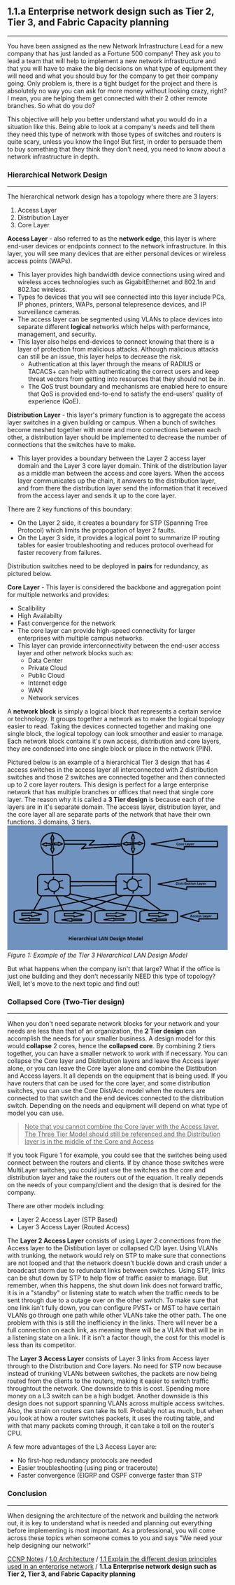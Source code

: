 ## 1.1.a Enterprise network design such as Tier 2, Tier 3, and Fabric Capacity planning
---------------------------------------------------------------------------------------------
You have been assigned as the new Network Infrastructure Lead for a new company that has just landed as a Fortune 500 company!  They ask you to lead a team that will help to implement a new network infrastructure and that you will have to make the big decisions on what type of equipment they will need and what you should buy for the company to get their company going.  Only problem is, there is a tight budget for the project and there is absolutely no way you can ask for more money without looking crazy, right?  I mean, you are helping them get connected with their 2 other remote branches.  So what do you do?

This objective will help you better understand what you would do in a situation like this.  Being able to look at a company's needs and tell them they need this type of network with those types of switches and routers is quite scary, unless you know the lingo!  But first, in order to persuade them to buy something that they think they don't need, you need to know about a network infrastructure in depth.

### Hierarchical Network Design
--------------------------------
The hierarchical network design has a topology where there are 3 layers:

1. Access Layer
1. Distribution Layer
1. Core Layer


**Access Layer** - also referred to as the **network edge**, this layer is where end-user devices or endpoints connect to the network infrastructure.  In this layer, you will see many devices that are either personal devices or wireless access points (WAPs).  
  * This layer provides high bandwidth device connections using wired and wireless acces technologies such as GigabitEthernet and 802.1n and 802.1ac wireless.
  * Types fo devices that you will see connected into this layer include PCs, IP phones, printers, WAPs, personal telepresence devices, and IP surveillance cameras.
  * The access layer can be segmented using VLANs to place devices into separate different **logical** networks which helps with performance, management, and security.
  * This layer also helps end-devices to connect knowing that there is a layer of protection from malicious attacks.  Although malicious attacks can still be an issue, this layer helps to decrease the risk.
    * Authentication at this layer through the means of RADIUS or TACACS+ can help with authenticating the correct users and keep threat vectors from getting into resources that they should not be in.
    * The QoS trust boundary and mechanisms are enabled here to ensure that QoS is provided end-to-end to satisfy the end-users' quality of experience (QoE).

**Distribution Layer** - this layer's primary function is to aggregate the access layer switches in a given building or campus.  When a bunch of switches become meshed together with more and more connections between each other, a distribution layer should be implemented to decrease the number of connections that the switches have to make.
  * This layer provides a boundary between the Layer 2 access layer domain and the Layer 3 core layer domain.  Think of the distribution layer as a middle man between the access and core layers.  When the access layer communicates up the chain, it answers to the distribution layer, and from there the distribution layer send the information that it received from the access layer and sends it up to the core layer.

There are 2 key functions of this boundary:
  * On the Layer 2 side, it creates a boundary for STP (Spanning Tree Protocol) which limits the propogation of layer 2 faults.
  * On the Layer 3 side, it provides a logical point to summarize IP routing tables for easier troubleshooting and reduces protocol overhead for faster recovery from failures.

Distribution switches need to be deployed in **pairs** for redundancy, as pictured below.

**Core Layer** - This layer is considered the backbone and aggregation point for multiple networks and provides:
  * Scalibility
  * High Availabilty
  * Fast convergence for the network
  * The core layer can provide high-speed connectivity for larger enterprises with multiple campus networks.
  * This layer can provide interconnectivity between the end-user access layer and other network blocks such as:
    * Data Center
    * Private Cloud
    * Public Cloud
    * Internet edge
    * WAN
    * Network services

A **network block** is simply a logical block that represents a certain service or technology.  It groups together a network as to make the logical topology easier to read.  Taking the devices connected together and making one single block, the logical topology can look smoother and easier to manage.  Each network block contains it's own access, distribution and core layers, they are condensed into one single block or place in the network (PIN).

Pictured below is an example of a hierarchical Tier 3 design that has 4 access switches in the access layer all interconnected with 2 distribution switches and those 2 switches are connected together and then connected up to 2 core layer routers.  This design is perfect for a large enterprise network that has multiple branches or offices that need that single core layer.  The reason why it is called a **3 Tier design** is because each of the layers are in it's separate domain.  The access layer, distribution layer, and the core layer all are separate parts of the network that have their own functions.  3 domains, 3 tiers.
![Hierarchical LAN Design Model](Hierarchical_LAN_Design_Model.png)
*Figure 1: Example of the Tier 3 Hierarchical LAN Design Model*


But what happens when the company isn't that large?  What if the office is just one building and they don't necessarily NEED this type of topology?  Well, let's move to the next topic and find out!

### Collapsed Core (Two-Tier design)
--------------------------------------
When you don't need separate network blocks for your network and your needs are less than that of an organization, the **2 Tier design** can accomplish the needs for your smaller business.  A design model for this would **collapse** 2 cores, hence the **collapsed core**.  By combining 2 tiers together, you can have a smaller network to work with if necessary.  You can collapse the Core layer and Distribution layers and leave the Access layer alone, or you can leave the Core layer alone and combine the Distibution and Access layers.  It all depends on the equipment that is being used.  If you have routers that can be used for the core layer, and some distribution switches, you can use the Core Dist/Acc model when the routers are connected to that switch and the end devices connected to the distribution switch.  Depending on the needs and equipment will depend on what type of model you can use.


> <u>Note that you cannot combine the Core layer with the Access layer.  The Three Tier Model should still be referenced and the Distribution layer is in the middle of the Core and Access</u>


If you took Figure 1 for example, you could see that the switches being used connect between the routers and clients.  If by chance those switches were MultiLayer switches, you could just use the switches as the core and distribution layer and take the routers out of the equation.  It really depends on the needs of your company/client and the design that is desired for the company.

There are other models including:

 * Layer 2 Access Layer (STP Based)
 * Layer 3 Access Layer (Routed Access)

The **Layer 2 Access Layer** consists of using Layer 2 connections from the Access layer to the Distibution layer or collapsed C/D layer.  Using VLANs with trunking, the network would rely on STP to make sure that connections are not looped and that the network doesn't buckle down and crash under a broadcast storm due to redundant links between switches.  Using STP, links can be shut down by STP to help flow of traffic easier to manage.  But remember, when this happens, the shut down link does not forward traffic, it is in a "standby" or listening state to watch when the traffic needs to be sent through due to a outage over on the other switch.  To make sure that one link isn't fully down, you can configure PVST+ or MST to have certain VLANs go through one path while other VLANs take the other path.  The one problem with this is still the inefficiency in the links.  There will never be a full connection on each link, as meaning there will be a VLAN that will be in a listening state on a link.  If it isn't a factor though, the cost for this model is less than its competitor.

The **Layer 3 Access Layer** consists of Layer 3 links from Access layer through to the Distribution and Core layers.  No need for STP now because instead of trunking VLANs between switches, the packets are now being routed from the clients to the routers, making it easier to switch traffic throughtout the network.  One downside to this is cost.  Spending more money on a L3 switch can be a high budget.  Another downside is this design does not support spanning VLANs across multiple access switches.  Also, the strain on routers can take its toll.  Probably not as much, but when you look at how a router switches packets, it uses the routing table, and with that many packets coming through, it can take a toll on the router's CPU.

A few more advantages of the L3 Access Layer are:

 * No first-hop redundancy protocols are needed
 * Easier troubleshooting (using ping or traceroute)
 * Faster convergence (EIGRP and OSPF converge faster than STP

### Conclusion
----------------------
When designing the architecture of the network and building the network out, it is key to understand what is needed and planning out everything before implementing is most important.  As a professional, you will come across these topics when someone comes to you and says "We need your help designing our network!"


[CCNP Notes](https://rcestep.github.io/CCNP-Notes) / [1.0 Architecture](..) / [1.1 Explain the different design principles used in an enterprise network](README.md) / **1.1.a Enterprise network design such as Tier 2, Tier 3, and Fabric Capacity planning**
